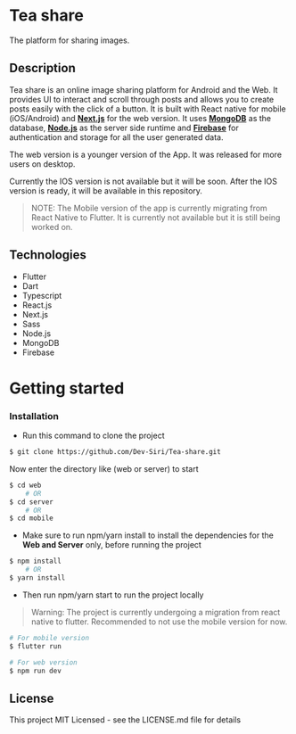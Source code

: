 # Tea share

The platform for sharing images.

## Description

Tea share is an online image sharing platform for Android and the Web. It provides UI to interact and scroll through posts and allows you to
create posts easily with the click of a button. It is built with React native for mobile (iOS/Android) and **[Next.js](https://nextjs.org)** for the web version. It uses **[MongoDB](https://www.mongodb.com)** as the
database, **[Node.js](https://nodejs.org)** as the server side runtime and **[Firebase](https://firebase.google.com)** for authentication and storage for all the user generated data.

The web version is a younger version of the App.
It was released for more users on desktop.

Currently the IOS version is not available but it will be soon. After the IOS version is ready,
it will be available in this repository.

> NOTE: The Mobile version of the app is currently migrating from React Native to Flutter. It is currently not available but it is still being worked on.

## Technologies

- Flutter
- Dart
- Typescript
- React.js
- Next.js
- Sass
- Node.js
- MongoDB
- Firebase

# Getting started

### Installation

- Run this command to clone the project

```sh
$ git clone https://github.com/Dev-Siri/Tea-share.git
```

Now enter the directory like (web or server) to start

```sh
$ cd web
    # OR
$ cd server
    # OR
$ cd mobile
```

- Make sure to run npm/yarn install to install the dependencies for the **Web and Server** only, before running the project

```sh
$ npm install
    # OR
$ yarn install
```

- Then run npm/yarn start to run the project locally

> Warning: The project is currently undergoing a migration from react native to flutter. Recommended to not use the mobile version for now.

```sh
# For mobile version
$ flutter run

# For web version
$ npm run dev
```

## License

This project MIT Licensed - see the LICENSE.md file for details
